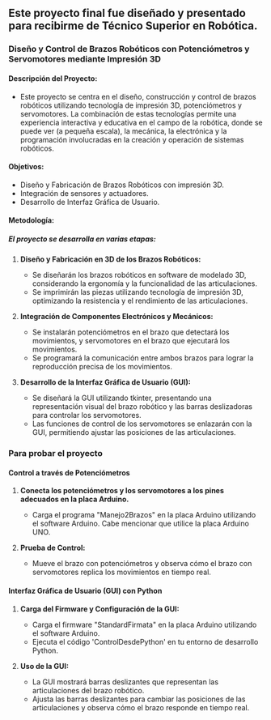## Este proyecto final fue diseñado y presentado para recibirme de Técnico Superior en Robótica. 

### Diseño y Control de Brazos Robóticos con Potenciómetros y Servomotores mediante Impresión 3D

#### Descripción del Proyecto:

- Este proyecto se centra en el diseño, construcción y control de brazos robóticos utilizando tecnología de impresión 3D, potenciómetros y servomotores. La combinación de estas tecnologías permite una experiencia interactiva y educativa en el campo de la robótica, donde se puede ver (a pequeña escala), la mecánica, la electrónica y la programación involucradas en la creación y operación de sistemas robóticos.

#### Objetivos:
- Diseño y Fabricación de Brazos Robóticos con impresión 3D.
- Integración de sensores y actuadores.
- Desarrollo de Interfaz Gráfica de Usuario.

#### Metodología:

##### El proyecto se desarrolla en varias etapas:

1. __Diseño y Fabricación en 3D de los Brazos Robóticos:__

    - Se diseñarán los brazos robóticos en software de modelado 3D, considerando la ergonomía y la funcionalidad de las articulaciones.
    - Se imprimirán las piezas utilizando tecnología de impresión 3D, optimizando la resistencia y el rendimiento de las articulaciones.

2.  __Integración de Componentes Electrónicos y Mecánicos:__

    - Se instalarán potenciómetros en el brazo que detectará los movimientos, y servomotores en el brazo que ejecutará los movimientos.
    - Se programará la comunicación entre ambos brazos para lograr la reproducción precisa de los movimientos.

3. __Desarrollo de la Interfaz Gráfica de Usuario (GUI):__

    - Se diseñará la GUI utilizando tkinter, presentando una representación visual del brazo robótico y las barras deslizadoras para controlar los servomotores.
    - Las funciones de control de los servomotores se enlazarán con la GUI, permitiendo ajustar las posiciones de las articulaciones.

### Para probar el proyecto

#### Control a través de Potenciómetros
1. __Conecta los potenciómetros y los servomotores a los pines adecuados en la placa Arduino.__
    - Carga el programa "Manejo2Brazos" en la placa Arduino utilizando el software Arduino. Cabe mencionar que utilice la placa Arduino UNO.

2. __Prueba de Control:__
    - Mueve el brazo con potenciómetros y observa cómo el brazo con servomotores replica los movimientos en tiempo real.

#### Interfaz Gráfica de Usuario (GUI) con Python
1. __Carga del Firmware y Configuración de la GUI:__
    - Carga el firmware "StandardFirmata" en la placa Arduino utilizando el software Arduino.
    - Ejecuta el código 'ControlDesdePython' en tu entorno de desarrollo Python.

2. __Uso de la GUI:__
    - La GUI mostrará barras deslizantes que representan las articulaciones del brazo robótico.
    - Ajusta las barras deslizantes para cambiar las posiciones de las articulaciones y observa cómo el brazo responde en tiempo real.
